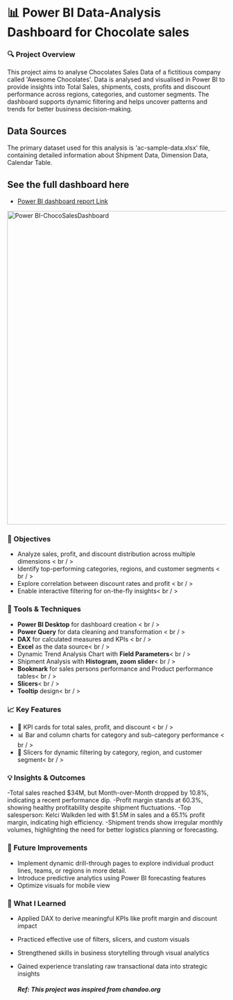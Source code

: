 # 📊  Power BI Data-Analysis Dashboard for Chocolate sales

### 🔍 Project Overview
This project aims to analyse Chocolates Sales Data of a fictitious company called 'Awesome Chocolates'. Data is analysed and visualised in Power BI to provide insights into Total Sales, shipments, costs, profits and discount performance across regions, categories, and customer segments. The dashboard supports dynamic filtering and helps uncover patterns and trends for better business decision-making.

## Data Sources
The primary dataset used for this analysis is 'ac-sample-data.xlsx' file, containing detailed information about Shipment Data, Dimension Data, Calendar Table.

## See the full dashboard here 
- [Power BI dashboard report Link](https://app.powerbi.com/reportEmbed?reportId=24f2ca7a-2c53-4962-8528-7716582411fb&autoAuth=true&ctid=d357daed-2125-4151-a317-783524ea6418)

<img width="721" alt="Power BI-ChocoSalesDashboard" src="https://github.com/user-attachments/assets/15d553f1-0962-4440-aee4-f042c090c441" />

### 🎯 Objectives
- Analyze sales, profit, and discount distribution across multiple dimensions  < br / >
- Identify top-performing categories, regions, and customer segments  < br / >
- Explore correlation between discount rates and profit  < br / >
- Enable interactive filtering for on-the-fly insights< br / >

### 🧩 Tools & Techniques
- **Power BI Desktop** for dashboard creation  < br / >
- **Power Query** for data cleaning and transformation  < br / >
- **DAX** for calculated measures and KPIs  < br / >
- **Excel** as the data source< br / >
- Dynamic Trend Analysis Chart with **Field Parameters**< br / >
- Shipment Analysis with **Histogram, zoom slider**< br / >
- **Bookmark** for sales persons performance and Product performance tables< br / >
- **Slicers**< br / >
- **Tooltip** design< br / >
  
### 📈 Key Features
- 📌 KPI cards for total sales, profit, and discount  < br / >  
- 📊 Bar and column charts for category and sub-category performance   < br / >
- 🧭 Slicers for dynamic filtering by category, region, and customer segment< br / >

### 💡 Insights & Outcomes
-Total sales reached $34M, but Month-over-Month dropped by 10.8%, indicating a recent performance dip.
-Profit margin stands at 60.3%, showing healthy profitability despite shipment fluctuations.
-Top salesperson: Kelci Walkden led with $1.5M in sales and a 65.1% profit margin, indicating high efficiency.
-Shipment trends show irregular monthly volumes, highlighting the need for better logistics planning or forecasting.

### 🚀 Future Improvements
- Implement dynamic drill-through pages to explore individual product lines, teams, or regions in more detail.
- Introduce predictive analytics using Power BI forecasting features  
- Optimize visuals for mobile view  

### 🧠 What I Learned
- Applied DAX to derive meaningful KPIs like profit margin and discount impact  
- Practiced effective use of filters, slicers, and custom visuals  
- Strengthened skills in business storytelling through visual analytics  
- Gained experience translating raw transactional data into strategic insights


  ##### Ref: This project was inspired from chandoo.org
